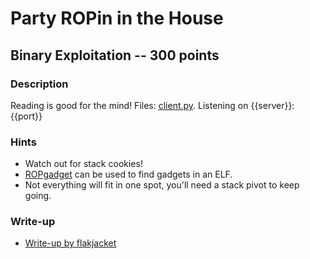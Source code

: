 # Party ROPin in the House

## Binary Exploitation -- 300 points

### Description

Reading is good for the mind! Files: [client.py](./client.py). Listening on {{server}}:{{port}}

### Hints

* Watch out for stack cookies!
* [ROPgadget](https://github.com/JonathanSalwan/ROPgadget) can be used to find gadgets in an ELF.
* Not everything will fit in one spot, you'll need a stack pivot to keep going.


### Write-up

- [Write-up by flakjacket](https://github.com/flakjacket95/cyberstakes_2020/tree/master/binex/party-roppin)
